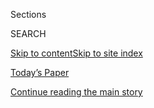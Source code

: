 <div id="app">

<div>

<div class="NYTAppHideMasthead css-1r6wvpq e1suatyy0">

<div class="section css-ui9rw0 e1suatyy2">

<div class="css-eph4ug er09x8g0">

<div class="css-6n7j50">

</div>

<span class="css-1dv1kvn">Sections</span>

<div class="css-10488qs">

<span class="css-1dv1kvn">SEARCH</span>

</div>

[Skip to content](#site-content)[Skip to site
index](#site-index)

</div>

<div class="css-10698na e1huz5gh0">

</div>

</div>

<div id="masthead-bar-one" class="section hasLinks css-15hmgas e1csuq9d3">

<div class="css-uqyvli e1csuq9d0">

</div>

<div class="css-1uqjmks e1csuq9d1">

</div>

<div class="css-9e9ivx">

[](https://myaccount.nytimes3xbfgragh.onion/auth/login?response_type=cookie&client_id=vi)

</div>

<div class="css-1bvtpon e1csuq9d2">

[Today’s Paper](https://www.nytimes3xbfgragh.onion/section/todayspaper)

</div>

</div>

</div>

</div>

<div data-aria-hidden="false">

<div id="site-content" data-role="main">

<div id="top-wrapper" class="css-15p45cc eaca97t0" type="top">

<div id="top-slug" class="css-19x0jxb eaca97t1" hidden="">

Advertisement

</div>

[Continue reading the main
story](#after-top)

<div class="ad top-wrapper" style="text-align:center;height:100%;display:block;min-height:90px">

<div id="top" class="place-ad" data-position="top" data-size-key="top">

</div>

</div>

<div id="after-top">

</div>

</div>

<div id="byline" class="section css-15h4p1b e9abtgs0">

<div class="css-1j21atc e1svk9qx1">

<div class="css-nfcc9b e1svk9qx3">

<div class="css-cnx41t">

![Portrait of Tacey
Rychter](https://static01.graylady3jvrrxbe.onion/images/2019/01/29/multimedia/author-tacey-rychter/author-tacey-rychter-thumbLarge.png)

</div>

<div class="css-vl9dhg e1svk9qx5">

<div class="css-1nrhkj6 e1svk9qx6">

# Tacey Rychter

</div>

## <span></span>

Tacey Rychter is the social editor for the Travel section of The New
York Times.

</div>

</div>

</div>

<div>

<div id="mid1-wrapper" class="css-1mn4oms eaca97t0" type="rank">

<div id="mid1-slug" class="css-1tag3rd eaca97t1">

Advertisement

</div>

[Continue reading the main
story](#after-mid1)

<div id="mid1" class="ad mid1-wrapper" style="text-align:center;height:100%;display:block">

</div>

<div id="after-mid1">

</div>

</div>

</div>

<div class="css-185go5a e1o5byef0">

<div class="css-15cbhtu">

  - [Latest](#stream-panel)
  - <span class="css-6n7j50">Search</span>
    <div class="control">
    <div class="label-container css-1dv1kvn">
    Search
    </div>
    <div class="css-wm4t3d">
    **<span id="clear-search-input" class="css-1dv1kvn">Clear this text
    input</span>
    </div>
    </div>
    <span class="css-1iovbfw"></span>

<div id="stream-panel" class="section css-8msx5b e1jz0cab1">

<div class="css-13mho3u">

1.  
    
    <div class="css-1cp3ece">
    
    <div class="css-1l4spti">
    
    [](/2020/06/25/travel/road-tripping-while-black-readers-respond.html)
    
    <div class="css-79elbk">
    
    ![](https://static01.graylady3jvrrxbe.onion/images/2020/06/25/travel/25road-trip-grid/25road-trip-grid-thumbWide.jpg?quality=75&auto=webp&disable=upscale)
    
    </div>
    
    ## Road Tripping While Black: Readers Respond
    
    Hitting the open road can be fraught for some black Americans, who
    share their anxieties of racist targeting. For others, getting
    behind the wheel is freedom.
    
    <div class="css-1nqbnmb ea5icrr0">
    
    By <span class="css-1n7hynb">Tariro Mzezewa <span>and</span> Tacey
    Rychter</span>
    
    </div>
    
    </div>
    
    <div class="css-1lc2l26 e1xfvim33">
    
    </div>
    
    </div>

2.  
    
    <div class="css-1cp3ece">
    
    <div class="css-1l4spti">
    
    [](/2020/06/20/travel/travel-documents-covid.html)
    
    <div class="css-79elbk">
    
    ![](https://static01.graylady3jvrrxbe.onion/images/2020/06/25/travel/18travel-docs/merlin_172426560_0c36c817-09fb-4a4b-aa87-5604cfaf9995-thumbWide.jpg?quality=75&auto=webp&disable=upscale)
    
    </div>
    
    ## How the Pandemic Has Affected Passports, Global Entry, T.S.A. PreCheck and More
    
    Travel is gradually returning, but not without disruptions. Here’s
    what to expect when applying for official travel documents and
    membership in security programs.
    
    <div class="css-1nqbnmb ea5icrr0">
    
    By <span class="css-1n7hynb">Tacey
    Rychter</span>
    
    </div>
    
    </div>
    
    <div class="css-1lc2l26 e1xfvim33">
    
    </div>
    
    </div>

3.  
    
    <div class="css-1cp3ece">
    
    <div class="css-1l4spti">
    
    [](/2020/06/12/us/politics/coronavirus-passport-delays.html)
    
    <div class="css-79elbk">
    
    ![](https://static01.graylady3jvrrxbe.onion/images/2020/06/12/us/politics/12dc-virus-passports/12dc-virus-passports-thumbWide.jpg?quality=75&auto=webp&disable=upscale)
    
    </div>
    
    ## Virus Delays Passports for 1.7 Million Americans
    
    The State Department says it could take up to eight weeks to process
    passport applications that have piled up during consular closings
    caused by the coronavirus.
    
    <div class="css-1nqbnmb ea5icrr0">
    
    By <span class="css-1n7hynb">Lara Jakes <span>and</span> Tacey
    Rychter</span>
    
    </div>
    
    </div>
    
    <div class="css-1lc2l26 e1xfvim33">
    
    </div>
    
    </div>

4.  
    
    <div class="css-1cp3ece">
    
    <div class="css-1l4spti">
    
    [](/2020/06/11/style/board-games-coronavirus-quarantine.html)
    
    <div class="css-79elbk">
    
    ![](https://static01.graylady3jvrrxbe.onion/images/2020/06/04/smarter-living/sp-games-desert-island/sp-games-desert-island-thumbWide.jpg?quality=75&auto=webp&disable=upscale)
    
    </div>
    
    ## Board Games for a Desert Island
    
    Looking for something fun to do in confinement? Here’s a roundup of
    some of our readers’ favorite board games.
    
    <div class="css-1nqbnmb ea5icrr0">
    
    By <span class="css-1n7hynb">Jennifer Harlan <span>and</span> Tacey
    Rychter</span>
    
    </div>
    
    </div>
    
    <div class="css-1lc2l26 e1xfvim33">
    
    </div>
    
    </div>

5.  
    
    <div class="css-1cp3ece">
    
    <div class="css-1l4spti">
    
    [](/2020/04/10/reader-center/reporter-travel-36hours.html)
    
    <div class="css-79elbk">
    
    ![](https://static01.graylady3jvrrxbe.onion/images/2020/04/10/insider/10insider-36hours/10insider-36hours-thumbWide.jpg?quality=75&auto=webp&disable=upscale)
    
    </div>
    
    ### <span class="css-m70j1g">Times Insider</span>
    
    ## A Travel Story Where the Readers Take Us Away
    
    Just when the idea of going places seemed irrelevant, a different
    kind of adventure came to mind.
    
    <div class="css-1nqbnmb ea5icrr0">
    
    By <span class="css-1n7hynb">Tacey
    Rychter</span>
    
    </div>
    
    </div>
    
    <div class="css-1lc2l26 e1xfvim33">
    
    </div>
    
    </div>

6.  
    
    <div class="css-1cp3ece">
    
    <div class="css-1l4spti">
    
    [](/2020/04/02/travel/36-hours-quarantine.html)
    
    <div class="css-79elbk">
    
    ![](https://static01.graylady3jvrrxbe.onion/images/2020/04/02/travel/02HOURS-READERS-promo/02HOURS-READERS-promo-thumbWide-v2.jpg?quality=75&auto=webp&disable=upscale)
    
    </div>
    
    ## 36 Hours in … Wherever You Are
    
    Our first reader-generated itinerary: a weekend of traveling you can
    do from home.
    
    <div class="css-1nqbnmb ea5icrr0">
    
    By <span class="css-1n7hynb">Tacey
    Rychter</span>
    
    </div>
    
    </div>
    
    <div class="css-1lc2l26 e1xfvim33">
    
    </div>
    
    </div>

7.  
    
    <div class="css-1cp3ece">
    
    <div class="css-1l4spti">
    
    [](/2020/03/19/travel/36-hours-readers.html)
    
    <div class="css-79elbk">
    
    ![](https://static01.graylady3jvrrxbe.onion/images/2020/03/22/travel/22TIPS-staycation/22TIPS-staycation-thumbWide.jpg?quality=75&auto=webp&disable=upscale)
    
    </div>
    
    ## 36 Hours in … Wherever You Are? We’re Turning to Our Readers
    
    Contribute to the very first reader-generated 36 Hours.
    
    <div class="css-1nqbnmb ea5icrr0">
    
    By <span class="css-1n7hynb">Tacey
    Rychter</span>
    
    </div>
    
    </div>
    
    <div class="css-1lc2l26 e1xfvim33">
    
    </div>
    
    </div>

8.  
    
    <div class="css-1cp3ece">
    
    <div class="css-1l4spti">
    
    [](/2019/10/18/world/australia/photographs-travel.html)
    
    <div class="css-79elbk">
    
    ![](https://static01.graylady3jvrrxbe.onion/images/2018/04/04/travel/18australialetter129-hike/04GOLDCOAST-INYT4-thumbWide-v3.jpg?quality=75&auto=webp&disable=upscale)
    
    </div>
    
    ### <span class="css-m70j1g">Letter 129</span>
    
    ## ‘Contemplate, Then Capture’: Readers on Staying in the Moment While Traveling
    
    <div class="css-1nqbnmb ea5icrr0">
    
    By <span class="css-1n7hynb">Tacey
    Rychter</span>
    
    </div>
    
    </div>
    
    <div class="css-1lc2l26 e1xfvim33">
    
    </div>
    
    </div>

9.  
    
    <div class="css-1cp3ece">
    
    <div class="css-1l4spti">
    
    [](/2019/10/10/world/australia/smartphones-travel.html)
    
    <div class="css-79elbk">
    
    ![](https://static01.graylady3jvrrxbe.onion/images/2019/10/11/lens/11australia-newsletter/11australia-newsletter-thumbWide.jpg?quality=75&auto=webp&disable=upscale)
    
    </div>
    
    ### <span class="css-m70j1g">Letter 128</span>
    
    ## Is Your Smartphone Camera a Boon or a Burden When You Travel?
    
    Being present in nature doesn’t have to be as simplistic as cutting
    out technology altogether. There are other small ways to observe
    more deeply.
    
    <div class="css-1nqbnmb ea5icrr0">
    
    By <span class="css-1n7hynb">Tacey
    Rychter</span>
    
    </div>
    
    </div>
    
    <div class="css-1lc2l26 e1xfvim33">
    
    </div>
    
    </div>

10. 
    
    <div class="css-1cp3ece">
    
    <div class="css-1l4spti">
    
    [](/2019/09/27/world/australia/untitled-goose-game.html)
    
    <div class="css-79elbk">
    
    ![](https://static01.graylady3jvrrxbe.onion/images/2019/09/28/world/27oz-goose1-print/27oz-goose-1-thumbWide.jpg?quality=75&auto=webp&disable=upscale)
    
    </div>
    
    ## This Video Game Fulfills Your Fantasy of Being a Horrible Goose
    
    Untitled Goose Game, which has become a surprise hit, aims to make
    your day better by encouraging you to ruin someone else’s.
    
    <div class="css-1nqbnmb ea5icrr0">
    
    By <span class="css-1n7hynb">Tacey Rychter</span>
    
    </div>
    
    </div>
    
    <div class="css-1lc2l26 e1xfvim33">
    
    </div>
    
    </div>

<div class="css-13mho3u">

<div class="css-1t62hi8">

<div class="css-1stvaey">

Show
More

<div>

<div style="border:0;clip:rect(0 0 0 0);height:1px;margin:-1px;overflow:hidden;white-space:nowrap;padding:0;width:1px;position:absolute" data-role="log" data-aria-live="assertive">

</div>

<div style="border:0;clip:rect(0 0 0 0);height:1px;margin:-1px;overflow:hidden;white-space:nowrap;padding:0;width:1px;position:absolute" data-role="log" data-aria-live="assertive">

</div>

<div style="border:0;clip:rect(0 0 0 0);height:1px;margin:-1px;overflow:hidden;white-space:nowrap;padding:0;width:1px;position:absolute" data-role="log" data-aria-live="polite">

</div>

<div style="border:0;clip:rect(0 0 0 0);height:1px;margin:-1px;overflow:hidden;white-space:nowrap;padding:0;width:1px;position:absolute" data-role="log" data-aria-live="polite">

</div>

</div>

</div>

</div>

</div>

</div>

<div class="css-g6hk37 supplemental">

<div id="mid2-wrapper" class="css-10wkyv7 eaca97t0" type="lede">

<div id="mid2-slug" class="css-1tag3rd eaca97t1">

Advertisement

</div>

[Continue reading the main
story](#after-mid2)

<div id="mid2" class="ad mid2-wrapper" style="text-align:center;height:100%;display:block;min-height:250px">

</div>

<div id="after-mid2">

</div>

</div>

## Follow Elsewhere

<div class="module-body">

  - [**<span data-aria-hidden="true">taceyrychter</span><span class="css-1dv1kvn">twitter
    page for taceyrychter</span>](https://twitter.com/taceyrychter)

</div>

</div>

</div>

</div>

</div>

</div>

</div>

## Site Index

<div>

</div>

## Site Information Navigation

  - [© <span>2020</span> <span>The New York Times
    Company</span>](https://help.nytimes3xbfgragh.onion/hc/en-us/articles/115014792127-Copyright-notice)

<!-- end list -->

  - [NYTCo](https://www.nytco.com/)
  - [Contact
    Us](https://help.nytimes3xbfgragh.onion/hc/en-us/articles/115015385887-Contact-Us)
  - [Work with us](https://www.nytco.com/careers/)
  - [Advertise](https://nytmediakit.com/)
  - [T Brand Studio](http://www.tbrandstudio.com/)
  - [Your Ad
    Choices](https://www.nytimes3xbfgragh.onion/privacy/cookie-policy#how-do-i-manage-trackers)
  - [Privacy](https://www.nytimes3xbfgragh.onion/privacy)
  - [Terms of
    Service](https://help.nytimes3xbfgragh.onion/hc/en-us/articles/115014893428-Terms-of-service)
  - [Terms of
    Sale](https://help.nytimes3xbfgragh.onion/hc/en-us/articles/115014893968-Terms-of-sale)
  - [Site
    Map](https://spiderbites.nytimes3xbfgragh.onion)
  - [Help](https://help.nytimes3xbfgragh.onion/hc/en-us)
  - [Subscriptions](https://www.nytimes3xbfgragh.onion/subscription?campaignId=37WXW)

</div>

</div>
